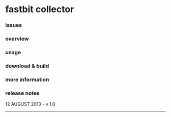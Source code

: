 fastbit collector
=================

### issues


### overview


### usage


### download & build


### more information



### release notes
12 AUGUST 2013 - v 1.0

___
